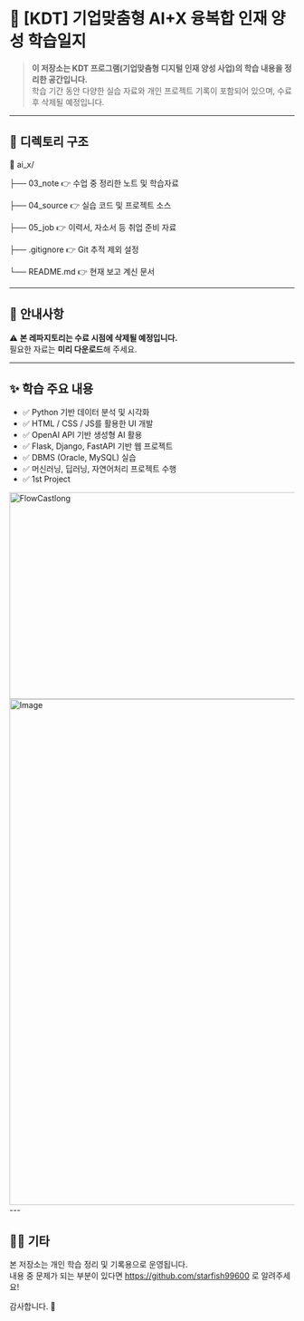 # 📘 [KDT] 기업맞춤형 AI+X 융복합 인재 양성 학습일지

> **이 저장소는 KDT 프로그램(기업맞춤형 디지털 인재 양성 사업)의 학습 내용을 정리한 공간입니다.**  
> 학습 기간 동안 다양한 실습 자료와 개인 프로젝트 기록이 포함되어 있으며, 수료 후 삭제될 예정입니다.  

---

## 📁 디렉토리 구조
📂 ai_x/

├── 03_note 👉 수업 중 정리한 노트 및 학습자료

├── 04_source 👉 실습 코드 및 프로젝트 소스

├── 05_job 👉 이력서, 자소서 등 취업 준비 자료

├── .gitignore 👉 Git 추적 제외 설정

└── README.md 👉 현재 보고 계신 문서

---

## 📌 안내사항

⚠️ **본 레파지토리는 수료 시점에 삭제될 예정입니다.**  
필요한 자료는 **미리 다운로드**해 주세요.

---

## ✨ 학습 주요 내용

- ✅ Python 기반 데이터 분석 및 시각화
- ✅ HTML / CSS / JS를 활용한 UI 개발
- ✅ OpenAI API 기반 생성형 AI 활용
- ✅ Flask, Django, FastAPI 기반 웹 프로젝트
- ✅ DBMS (Oracle, MySQL) 실습
- ✅ 머신러닝, 딥러닝, 자연어처리 프로젝트 수행
- ✅ 1st Project
<img width="1489" height="365" alt="FlowCastlong" src="https://github.com/user-attachments/assets/26bff312-950e-44a3-b7d3-9d739392947b" />
<img width="628" height="893" alt="Image" src="https://github.com/user-attachments/assets/c58e6d76-4a08-47c7-b326-bba39ef28ff0" />
---

## 🙋‍♀️ 기타

본 저장소는 개인 학습 정리 및 기록용으로 운영됩니다.  
내용 중 문제가 되는 부분이 있다면 https://github.com/starfish99600 로 알려주세요!

감사합니다. 🙏
